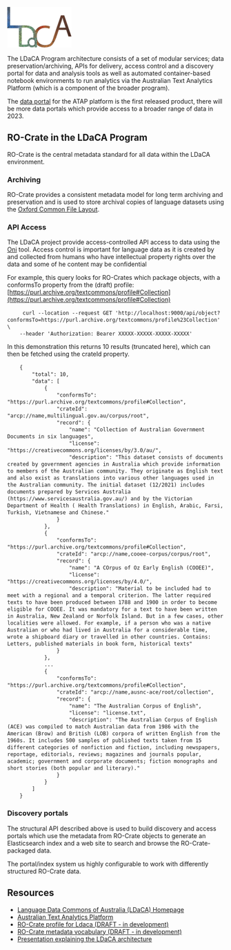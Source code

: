 [![LDaCA Logo](../../assets/images/ldaca_sm.png)](https://ldaca.edu.au/)

The LDaCA Program architecture consists of a set of modular services; data preservation/archiving, APIs for delivery, access control and a discovery portal for data and analysis tools as well as automated container-based notebook environments to run analytics via the Australian Text Analytics Platform (which is a component of the broader program).

The [data portal](https://data.atap.edu.au/) for the ATAP platform is the first released product, there will be more data portals which provide access to a broader range of data in 2023.

[](#ro-crate-in-the-ldaca-program)RO-Crate in the LDaCA Program
---------------------------------------------------------------

RO-Crate is the central metadata standard for all data within the LDaCA environment.

### [](#archiving)Archiving

RO-Crate provides a consistent metadata model for long term archiving and preservation and is used to store archival copies of language datasets using the [Oxford Common File Layout](https://arkisto-platform.github.io/standards/ocfl/).

### [](#api-access)API Access

The LDaCA project provide access-controlled API access to data using the [Oni](https://github.com/Arkisto-Platform/oni) tool. Access control is important for language data as it is created by and collected from humans who have intellectual property rights over the data and some of he content may be confidential

For example, this query looks for RO-Crates which package objects, with a conformsTo property from the (draft) profile: [https://purl.archive.org/textcommons/profile#Collection](https://purl.archive.org/textcommons/profile#Collection)

```
     curl --location --request GET 'http://localhost:9000/api/object?conformsTo=https://purl.archive.org/textcommons/profile%23Collection' \
    --header 'Authorization: Bearer XXXXX-XXXXX-XXXXX-XXXXX'
```    

In this demonstration this returns 10 results (truncated here), which can then be fetched using the crateId property.
```
    {
        "total": 10,
        "data": [
            {
                "conformsTo": "https://purl.archive.org/textcommons/profile#Collection",
                "crateId": "arcp://name,multilingual.gov.au/corpus/root",
                "record": {
                    "name": "Collection of Australian Government Documents in six languages",
                    "license": "https://creativecommons.org/licenses/by/3.0/au/",
                    "description": "This dataset consists of documents created by government agencies in Australia which provide information to members of the Australian community. They originate as English text and also exist as translations into various other languages used in the Australian community. The initial dataset (12/2021) includes documents prepared by Services Australia (https://www.servicesaustralia.gov.au/) and by the Victorian Department of Health ( Health Translations) in English, Arabic, Farsi, Turkish, Vietnamese and Chinese."
                }
            },
            {
                "conformsTo": "https://purl.archive.org/textcommons/profile#Collection",
                "crateId": "arcp://name,cooee-corpus/corpus/root",
                "record": {
                    "name": "A COrpus of Oz Early English (COOEE)",
                    "license": "https://creativecommons.org/licenses/by/4.0/",
                    "description": "Material to be included had to meet with a regional and a temporal criterion. The latter required texts to have been produced between 1788 and 1900 in order to become eligible for COOEE. It was mandatory for a text to have been written in Australia, New Zealand or Norfolk Island. But in a few cases, other localities were allowed. For example, if a person who was a native Australian or who had lived in Australia for a considerable time, wrote a shipboard diary or travelled in other countries. Contains: Letters, published materials in book form, historical texts"
                }
            },
            ...
            {
                "conformsTo": "https://purl.archive.org/textcommons/profile#Collection",
                "crateId": "arcp://name,ausnc-ace/root/collection",
                "record": {
                    "name": "The Australian Corpus of English",
                    "license": "license.txt",
                    "description": "The Australian Corpus of English (ACE) was compiled to match Australian data from 1986 with the American (Brow) and British (LOB) corpora of written English from the 1960s. It includes 500 samples of published texts taken from 15 different categories of nonfiction and fiction, including newspapers, reportage, editorials, reviews; magazines and journals popular, academic; government and corporate documents; fiction monographs and short stories (both popular and literary)."
                }
            }
        ]
    }
```
    

### [](#discovery-portals)Discovery portals

The structural API described above is used to build discovery and access portals which use the metadata from RO-Crate objects to generate an Elasticsearch index and a web site to search and browse the RO-Crate-packaged data.

The portal/index system us highly configurable to work with differently structured RO-Crate data.

[](#resources)Resources
-----------------------

*   [Language Data Commons of Australia (LDaCA) Homepage](https://ldaca.edu.au/)
*   [Australian Text Analytics Platform](https://atap.edu.au/)
*   [RO-Crate profile for Ldaca (DRAFT - in development)](https://purl.archive.org/textcommons/profile)
*   [RO-Crate metadata vocabulary (DRAFT - in development)](https://purl.archive.org/textcommons/terms)
*   [Presentation explaining the LDaCA architecture](https://www.ldaca.edu.au/rdc-tech-meeting/)
